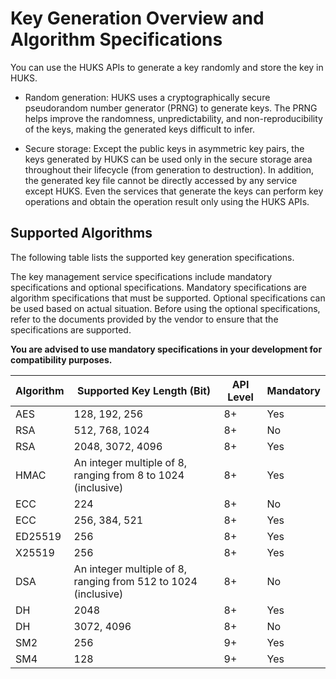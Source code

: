 # Key Generation Overview and Algorithm Specifications

You can use the HUKS APIs to generate a key randomly and store the key in HUKS.

- Random generation: HUKS uses a cryptographically secure pseudorandom number generator (PRNG) to generate keys. The PRNG helps improve the randomness, unpredictability, and non-reproducibility of the keys, making the generated keys difficult to infer.

- Secure storage: Except the public keys in asymmetric key pairs, the keys generated by HUKS can be used only in the secure storage area throughout their lifecycle (from generation to destruction). In addition, the generated key file cannot be directly accessed by any service except HUKS. Even the services that generate the keys can perform key operations and obtain the operation result only using the HUKS APIs.


## Supported Algorithms

The following table lists the supported key generation specifications.

The key management service specifications include mandatory specifications and optional specifications. Mandatory specifications are algorithm specifications that must be supported. Optional specifications can be used based on actual situation. Before using the optional specifications, refer to the documents provided by the vendor to ensure that the specifications are supported.

**You are advised to use mandatory specifications in your development for compatibility purposes.**

| Algorithm| Supported Key Length (Bit)| API Level| Mandatory| 
| -------- | -------- | -------- | -------- |
| AES | 128, 192, 256| 8+ | Yes|
| RSA | 512, 768, 1024| 8+ | No| 
| RSA | 2048, 3072, 4096| 8+ | Yes| 
| HMAC | An integer multiple of 8, ranging from 8 to 1024 (inclusive)| 8+ | Yes|
| ECC | 224 | 8+ | No| 
| ECC | 256, 384, 521| 8+ | Yes| 
| ED25519 | 256 | 8+ | Yes| 
| X25519 | 256 | 8+ | Yes|
| DSA | An integer multiple of 8, ranging from 512 to 1024 (inclusive) | 8+ | No| 
| DH | 2048 | 8+ | Yes|
| DH | 3072, 4096| 8+ | No| 
| SM2 | 256 | 9+ | Yes| 
| SM4 | 128 | 9+ | Yes| 
